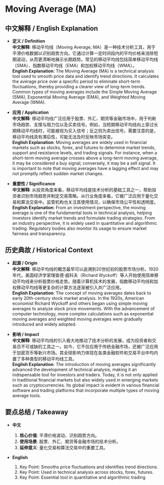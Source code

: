 # Moving Average (MA)

## 中文解释 / English Explanation

* **定义 / Definition**  
  **中文解释**: 移动平均线（Moving Average, MA）是一种技术分析工具，用于平滑价格数据以识别趋势方向。它通过计算一定时间段内的平均价格来消除短期波动，从而更清晰地展示长期趋势。常见的移动平均线包括简单移动平均线（SMA）、指数移动平均线（EMA）和加权移动平均线（WMA）。  
  **English Explanation**: The Moving Average (MA) is a technical analysis tool used to smooth price data and identify trend directions. It calculates the average price over a specific period to eliminate short-term fluctuations, thereby providing a clearer view of long-term trends. Common types of moving averages include the Simple Moving Average (SMA), Exponential Moving Average (EMA), and Weighted Moving Average (WMA).

* **应用 / Application**  
  **中文解释**: 移动平均线广泛应用于股票、外汇、期货等金融市场中，用于判断市场趋势、支撑与阻力位以及买卖信号。例如，当短期移动平均线向上穿过长期移动平均线时，可能被视为买入信号；反之则为卖出信号。需要注意的是，移动平均线具有滞后性，可能无法及时反映市场突变。  
  **English Explanation**: Moving averages are widely used in financial markets such as stocks, forex, and futures to determine market trends, support and resistance levels, and trading signals. For instance, when a short-term moving average crosses above a long-term moving average, it may be considered a buy signal; conversely, it may be a sell signal. It is important to note that moving averages have a lagging effect and may not promptly reflect sudden market changes.

* **重要性 / Significance**  
  **中文解释**: 从投资角度来看，移动平均线是技术分析的基础工具之一，帮助投资者识别市场趋势并制定交易策略。从行业角度来看，它被广泛应用于量化交易和算法交易中。监管机构也关注其使用情况，以确保市场公平性和透明度。  
  **English Explanation**: From an investment perspective, the moving average is one of the fundamental tools in technical analysis, helping investors identify market trends and formulate trading strategies. From an industry perspective, it is widely used in quantitative and algorithmic trading. Regulatory bodies also monitor its usage to ensure market fairness and transparency.

## 历史典故 / Historical Context

* **起源 / Origin**  
  **中文解释**: 移动平均线的概念最早可以追溯到20世纪初的股票市场分析。1920年代，美国经济学家理查德·威科夫（Richard Wyckoff）等人开始使用简单移动平均线来分析股票价格走势。随着计算机技术的发展，指数移动平均线和加权移动平均线等更复杂的计算方法逐渐被引入并广泛应用。  
  **English Explanation**: The concept of moving averages dates back to early 20th-century stock market analysis. In the 1920s, American economist Richard Wyckoff and others began using simple moving averages to analyze stock price movements. With the advancement of computer technology, more complex calculations such as exponential moving averages and weighted moving averages were gradually introduced and widely adopted.

* **影响 / Impact**  
  **中文解释**: 移动平均线的引入极大地推动了技术分析的发展，成为投资者和交易员不可或缺的工具之一。如今，它不仅应用于传统金融市场，还被广泛应用于加密货币等新兴市场。其全球影响力体现在各类金融软件和交易平台中均内置了多种类型的移动平均线工具。  
  **English Explanation**: The introduction of moving averages significantly advanced the development of technical analysis, making it an indispensable tool for investors and traders. Today, it is not only applied in traditional financial markets but also widely used in emerging markets such as cryptocurrencies. Its global impact is evident in various financial software and trading platforms that incorporate multiple types of moving average tools.

## 要点总结 / Takeaway

* **中文**  
  1. **核心价值**:  平滑价格波动、识别趋势方向。
  2. **使用场景**:  股票、外汇、期货等金融市场的技术分析。
  3. **延伸意义**:  量化交易和算法交易中的重要工具。

* **English**  
  1. Key Point: Smooths price fluctuations and identifies trend directions.
  2. Key Point: Used in technical analysis across stocks, forex, futures.
  3. Key Point: Essential tool in quantitative and algorithmic trading